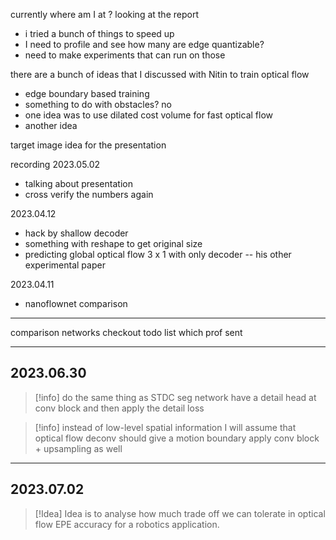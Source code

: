 currently where am I at ? 
looking at the report
- i tried a bunch of things to speed up 
- I need to profile and see how many are edge quantizable? 
- need to make experiments that can run on those 

there are a bunch of ideas that I discussed with Nitin to train optical flow 
- edge boundary based training 
- something to do with obstacles? no 
- one idea was to use dilated cost volume for fast optical flow 
- another idea 

target image idea for the presentation 

recording 
2023.05.02
- talking about presentation 
- cross verify the numbers again 

2023.04.12
- hack by shallow decoder 
- something with reshape to get original size 
- predicting global optical flow 3 x 1 with only decoder -- his other experimental paper 

2023.04.11 
- nanoflownet comparison 



----
comparison networks 
checkout todo list which prof sent


----
## 2023.06.30

>[!info]
>do the same thing as STDC seg network
>have a detail head at conv block 
>and then apply the detail loss 


>[!info]
>instead of low-level spatial information I will assume that optical flow deconv should give a motion boundary 
>apply conv block + upsampling as well 


----
## 2023.07.02
>[!Idea]
Idea is to analyse how much trade off we can tolerate in optical flow EPE accuracy for a robotics application. 







